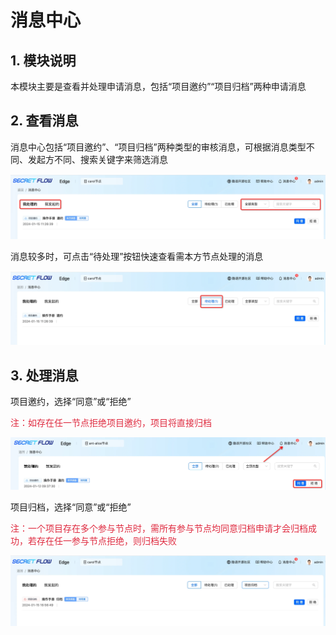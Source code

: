 # 消息中心

## 1. 模块说明

本模块主要是查看并处理申请消息，包括“项目邀约”“项目归档”两种申请消息

## 2. 查看消息

消息中心包括“项目邀约”、“项目归档”两种类型的审核消息，可根据消息类型不同、发起方不同、搜索关键字来筛选消息

![Message1](../imgs/message1.png)

消息较多时，可点击“待处理”按钮快速查看需本方节点处理的消息

![Message2](../imgs/message2.png)

## 3. 处理消息

项目邀约，选择“同意”或“拒绝”

<font color=#DF2A3F> 注：如存在任一节点拒绝项目邀约，项目将直接归档 </font>

![Message3](../imgs/message3.png)

项目归档，选择“同意”或“拒绝”

<font color=#DF2A3F> 注：一个项目存在多个参与节点时，需所有参与节点均同意归档申请才会归档成功，若存在任一参与节点拒绝，则归档失败 </font>

![Message4](../imgs/message4.png)